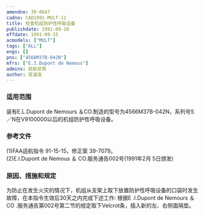 ```yaml
---
amendno: 39-0647  
cadno: CAD1991-MULT-11  
title: 检查机组防护性呼吸设备  
publishdate: 1991-09-10  
effdate: 1991-09-15  
acmodels: ["MULT"]  
tags: ["ALL"]  
engs: []  
pns: ["4566M37B-042N"]  
mfrs: ["E.I.Dupont de Nemous"]  
admins: 民航总局  
author: 吴溪浚  
---
```

  
### 适用范围  
装有E.L.Dupont de Nemours ＆CO.制造的型号为4566M37B-042N，系列号S／N在V9100000以后的机组防护性呼吸设备。  
  
<!--more-->  
### 参考文件  
  (1)FAA适航指令 91-15-15，修正案 39-7079。  
  (2)E.I.Dupont de Nemous ＆ CO.服务通告002号(1991年2月 5日颁发)  
  
### 原因、措施和规定  

  为防止在发生火灾的情况下，机组从支架上取下放置防护性呼吸设备的口袋时发生故障，在本指令生效后30天之内完成下述工作:     根据E .I.Dupont de Nemours ＆ CO .服务通告第002号第二节的规定取下Velcrot条，插入新的左、右侧面隔垫。  
